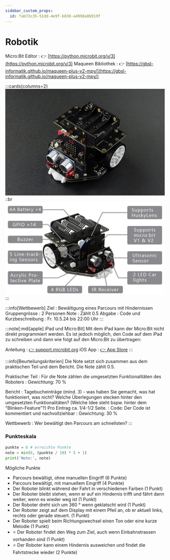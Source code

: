 ```yaml
---
sidebar_custom_props:
  id: fab73c35-51dd-4e9f-b830-a4998a0b919f
---
```

# Robotik

Micro\:Bit Editor
: 👉 [https://python.microbit.org/v/3](https://python.microbit.org/v/3)
Maqueen Bibliothek
: 👉 [https://gbsl-informatik.github.io/maqueen-plus-v2-mpy/](https://gbsl-informatik.github.io/maqueen-plus-v2-mpy/)

:::cards{columns=2}
![Maqueen Plus V2](./images/maqueen-plus-v2.jpg)
::br
![Verfügbare Sensoren](./images/maqueen-specs.jpg)
:::

:::info[Wettbewerb]
Ziel
: Bewältigung eines Parcours mit Hindernissen
Gruppengrösse
: 2 Personen
Note
: Zählt 0.5
Abgabe
: Code und Kurzbeschreibung
: Fr. 10.5.24 bis 22:00 Uhr
:::

:::note[:mdi[apple] iPad und Micro\:Bit]
Mit dem iPad kann der Micro\:Bit nicht direkt programmiert werden. Es ist jedoch möglich, den Code auf dem iPad zu schreiben und dann wie folgt auf den Micro\:Bit zu übertragen:

Anleitung
: [👉 support.microbit.org](https://support.microbit.org/support/solutions/articles/19000139629-python-editor-using-the-micro-bit-ios-app-to-flash-the-micro-bit-with-an-ipad)
iOS App
: [👉 App Store](https://apps.apple.com/gb/app/micro-bit/id1092687276)
:::

:::info[Beurteilungskriterien]
Die Note setzt sich zusammen aus dem praktischen Teil und dem Bericht. Die Note zählt 0.5.

Praktischer Teil
: Für die Note zählen die umgesetzten Funktionalitäten des Roboters
: Gewichtung: 70 %

Bericht
: Tagebucheinträge (mind. 3) - was haben Sie gemacht, was hat funktioniert, was nicht? Welche Überlegungen stecken hinter den umgesetzten Funktionalitäten? (Welche Idee steht bspw. hinter dem "Blinken-Feature"?) Pro Eintrag ca. 1/4-1/2 Seite.
: Code: Der Code ist kommentiert und nachvollziehbar
: Gewichtung: 30 %

Wettbewerb
: Wer bewältigt den Parcours am schnellsten?
:::

### Punkteskala

```py live_py slim
punkte = 6 # erreichte Punkte
note = min(6, (punkte / 10) * 5 + 1)
print('Note:', note)
```

Mögliche Punkte
- Parcours bewältigt, ohne manuellen Eingriff (6 Punkte)
- Parcours bewältigt, mit manuellem Eingriff (4 Punkte)
- Der Roboter blinkt während der Fahrt in verschiedenen Farben (1 Punkt)
- Der Roboter bleibt stehen, wenn er auf ein Hindernis trifft und fährt dann weiter, wenn es wieder weg ist (1 Punkt)
- Der Roboter dreht sich um 360 ° wenn geklatscht wird (1 Punkt)
- Der Roboter zeigt auf dem Display mit einem Pfeil an, ob er aktuell links, rechts oder gerade steuert. (1 Punkt)
- Der Roboter spielt beim Richtungswechsel einen Ton oder eine kurze Melodie (1 Punkt)
- ⭐ Der Roboter findet den Weg zum Ziel, auch wenn Einbahnstrassen vorhanden sind (1 Punkt)
- ⭐ Der Roboter kann einem Hindernis ausweichen und findet die Fahrtstrecke wieder (2 Punkte)
